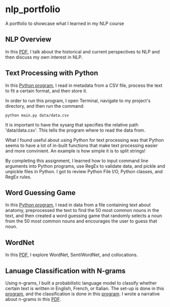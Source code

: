 # nlp_portfolio
A portfolio to showcase what I learned in my NLP course

## NLP Overview
In this [PDF](https://github.com/aditi-chaudhari/nlp_portfolio/blob/main/nlp_overview.pdf), I talk about the historical and current perspectives to NLP and then discuss my own interest in NLP. 

## Text Processing with Python
In this [Python program](https://github.com/aditi-chaudhari/nlp_portfolio/blob/main/text_processing/main.py), I read in metadata from a CSV file, process the text to fit a certain format, and then store it.

In order to run this program, I open Terminal, navigate to my project's directory, and then run the command:

	python main.py data/data.csv

It is important to have the sysarg that specifies the relative path 'data/data.csv'. This tells the program where to read the data from. 

What I found useful about using Python for text processing was that Python seems to have a lot of in-built functions that make text processing easier and more convinient. An example is how simple it is to split strings! 

By completing this assignment, I learned how to input command line arguments into Python programs, use RegEx to validate data, and pickle and unpickle files in Python. I got to review Python File I/O, Python classes, and RegEx rules. 


## Word Guessing Game

In this [Python program](https://github.com/aditi-chaudhari/nlp_portfolio/blob/main/word_guessing_game/main.py), I read in data from a file containing text about anatomy, preprocessed the text to find the 50 most common nouns in the text, and then created a word guessing game that randomly selects a noun from the 50 most common nouns and encourages the user to guess that noun. 

## WordNet
In this [PDF](https://github.com/aditi-chaudhari/nlp_portfolio/blob/main/wordnet/wordnet.pdf), I explore WordNet, SentiWordNet, and collocations. 

## Lanuage Classification with N-grams
Using n-grams, I built a probabilistic language model to classify whether certain text is written in English, French, or Italian. The set-up is done in this [program](https://github.com/aditi-chaudhari/nlp_portfolio/blob/main/n_grams/program1.py), and the classification is done in this [program](https://github.com/aditi-chaudhari/nlp_portfolio/blob/main/n_grams/program2.py). I wrote a narrative about n-grams in this [PDF](https://github.com/aditi-chaudhari/nlp_portfolio/blob/main/n_grams/ngrams_narrative.pdf).